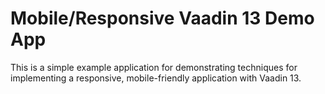# Mobile/Responsive Vaadin 13 Demo App

This is a simple example application for demonstrating techniques for implementing a responsive, mobile-friendly application with Vaadin 13.